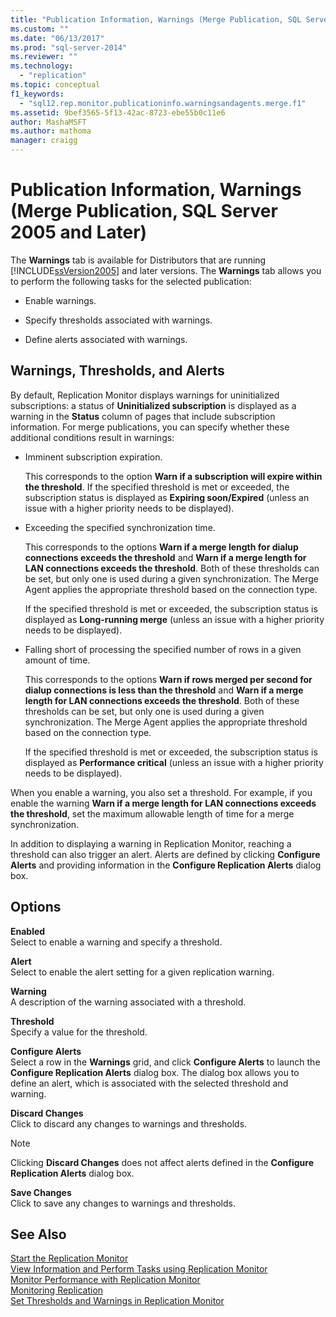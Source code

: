 ```yaml
---
title: "Publication Information, Warnings (Merge Publication, SQL Server 2005 and Later) | Microsoft Docs"
ms.custom: ""
ms.date: "06/13/2017"
ms.prod: "sql-server-2014"
ms.reviewer: ""
ms.technology: 
  - "replication"
ms.topic: conceptual
f1_keywords: 
  - "sql12.rep.monitor.publicationinfo.warningsandagents.merge.f1"
ms.assetid: 9bef3565-5f13-42ac-8723-ebe55b0c11e6
author: MashaMSFT
ms.author: mathoma
manager: craigg
---
```

# Publication Information, Warnings (Merge Publication, SQL Server 2005 and Later)
  The **Warnings** tab is available for Distributors that are running [!INCLUDE[ssVersion2005](../../includes/ssversion2005-md.md)] and later versions. The **Warnings** tab allows you to perform the following tasks for the selected publication:  
  
-   Enable warnings.  
  
-   Specify thresholds associated with warnings.  
  
-   Define alerts associated with warnings.  
  
## Warnings, Thresholds, and Alerts  
 By default, Replication Monitor displays warnings for uninitialized subscriptions: a status of **Uninitialized subscription** is displayed as a warning in the **Status** column of pages that include subscription information. For merge publications, you can specify whether these additional conditions result in warnings:  
  
-   Imminent subscription expiration.  
  
     This corresponds to the option **Warn if a subscription will expire within the threshold**. If the specified threshold is met or exceeded, the subscription status is displayed as **Expiring soon/Expired** (unless an issue with a higher priority needs to be displayed).  
  
-   Exceeding the specified synchronization time.  
  
     This corresponds to the options **Warn if a merge length for dialup connections exceeds the threshold** and **Warn if a merge length for LAN connections exceeds the threshold**. Both of these thresholds can be set, but only one is used during a given synchronization. The Merge Agent applies the appropriate threshold based on the connection type.  
  
     If the specified threshold is met or exceeded, the subscription status is displayed as **Long-running merge** (unless an issue with a higher priority needs to be displayed).  
  
-   Falling short of processing the specified number of rows in a given amount of time.  
  
     This corresponds to the options **Warn if rows merged per second for dialup connections is less than the threshold** and **Warn if a merge length for LAN connections exceeds the threshold**. Both of these thresholds can be set, but only one is used during a given synchronization. The Merge Agent applies the appropriate threshold based on the connection type.  
  
     If the specified threshold is met or exceeded, the subscription status is displayed as **Performance critical** (unless an issue with a higher priority needs to be displayed).  
  
 When you enable a warning, you also set a threshold. For example, if you enable the warning **Warn if a merge length for LAN connections exceeds the threshold**, set the maximum allowable length of time for a merge synchronization.  
  
 In addition to displaying a warning in Replication Monitor, reaching a threshold can also trigger an alert. Alerts are defined by clicking **Configure Alerts** and providing information in the **Configure Replication Alerts** dialog box.  
  
## Options  
 **Enabled**  
 Select to enable a warning and specify a threshold.  
  
 **Alert**  
 Select to enable the alert setting for a given replication warning.  
  
 **Warning**  
 A description of the warning associated with a threshold.  
  
 **Threshold**  
 Specify a value for the threshold.  
  
 **Configure Alerts**  
 Select a row in the **Warnings** grid, and click **Configure Alerts** to launch the **Configure Replication Alerts** dialog box. The dialog box allows you to define an alert, which is associated with the selected threshold and warning.  
  
 **Discard Changes**  
 Click to discard any changes to warnings and thresholds.  
  
> [!NOTE]  
>  Clicking **Discard Changes** does not affect alerts defined in the **Configure Replication Alerts** dialog box.  
  
 **Save Changes**  
 Click to save any changes to warnings and thresholds.  
  
## See Also  
 [Start the Replication Monitor](monitor/start-the-replication-monitor.md)   
 [View Information and Perform Tasks using Replication Monitor](monitor/view-information-and-perform-tasks-replication-monitor.md)   
 [Monitor Performance with Replication Monitor](monitor/monitor-performance-with-replication-monitor.md)   
 [Monitoring Replication](monitoring-replication.md)   
 [Set Thresholds and Warnings in Replication Monitor](monitor/set-thresholds-and-warnings-in-replication-monitor.md)  
  
  
